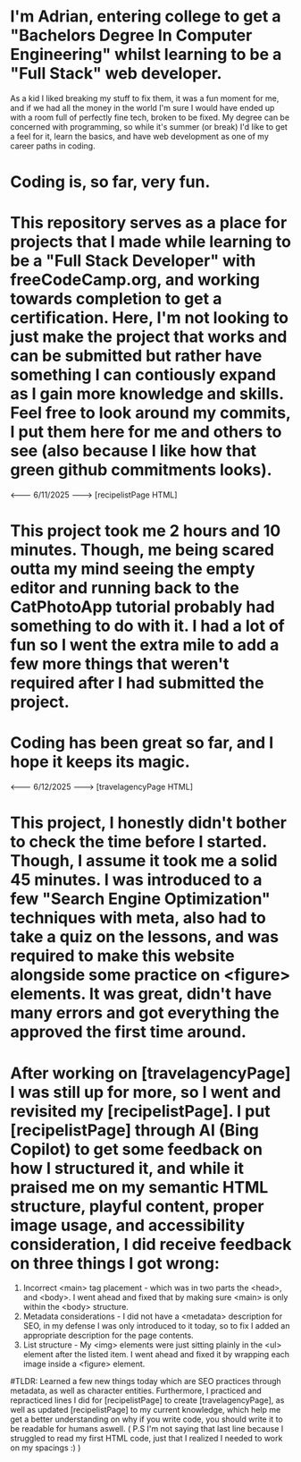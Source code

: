 # I'm Adrian, entering college to get a "Bachelors Degree In Computer Engineering" whilst learning to be a "Full Stack" web developer.
As a kid I liked breaking my stuff to fix them, it was a fun moment for me, and if we had all the money in the world I'm sure I would have ended up with a room full of perfectly fine tech, broken to be fixed.
My degree can be concerned with programming, so while it's summer (or break) I'd like to get a feel for it, learn the basics, and have web development as one of my career paths in coding. 
# Coding is, so far, very fun.

# This repository serves as a place for projects that I made while learning to be a "Full Stack Developer" with freeCodeCamp.org, and working towards completion to get a certification. Here, I'm not looking to just make the project that works and can be submitted but rather have something I can contiously expand as I gain more knowledge and skills. Feel free to look around my commits, I put them here for me and others to see (also because I like how that green github commitments looks).

<--- 6/11/2025 ---> [recipelistPage HTML]
# This project took me 2 hours and 10 minutes. Though, me being scared outta my mind seeing the empty editor and running back to the CatPhotoApp tutorial probably had something to do with it. I had a lot of fun so I went the extra mile to add a few more things that weren't required after I had submitted the project.
# Coding has been great so far, and I hope it keeps its magic.



<--- 6/12/2025 ---> [travelagencyPage HTML]
# This project, I honestly didn't bother to check the time before I started. Though, I assume it took me a solid 45 minutes. I was introduced to a few "Search Engine Optimization" techniques with meta, also had to take a quiz on the lessons, and was required to make this website alongside some practice on &lt;figure&gt; elements. It was great, didn't have many errors and got everything the approved the first time around.
# After working on [travelagencyPage] I was still up for more, so I went and revisited my [recipelistPage]. I put [recipelistPage] through AI (Bing Copilot) to get some feedback on how I structured it, and while it praised me on my semantic HTML structure, playful content, proper image usage, and accessibility consideration, I did receive feedback on three things I got wrong:
1. Incorrect &lt;main&gt; tag placement - which was in two parts the &lt;head&gt;, and &lt;body&gt;. I went ahead and fixed that by making sure &lt;main&gt; is only within the &lt;body&gt; structure.
2. Metadata considerations - I did not have a &lt;metadata&gt; description for SEO, in my defense I was only introduced to it today, so to fix I added an appropriate description for the page contents.
3. List structure - My &lt;img&gt; elements were just sitting plainly in the &lt;ul&gt; element after the listed item. I went ahead and fixed it by wrapping each image inside a &lt;figure&gt; element.

#TLDR: Learned a few new things today which are SEO practices through metadata, as well as character entities. Furthermore, I practiced and repracticed lines I did for [recipelistPage] to create [travelagencyPage], as well as updated [recipelistPage] to my current knowledge, which help me get a better understanding on why if you write code, you should write it to be readable for humans aswell. 
( P.S I'm not saying that last line because I struggled to read my first HTML code, just that I realized I needed to work on my spacings :) )
